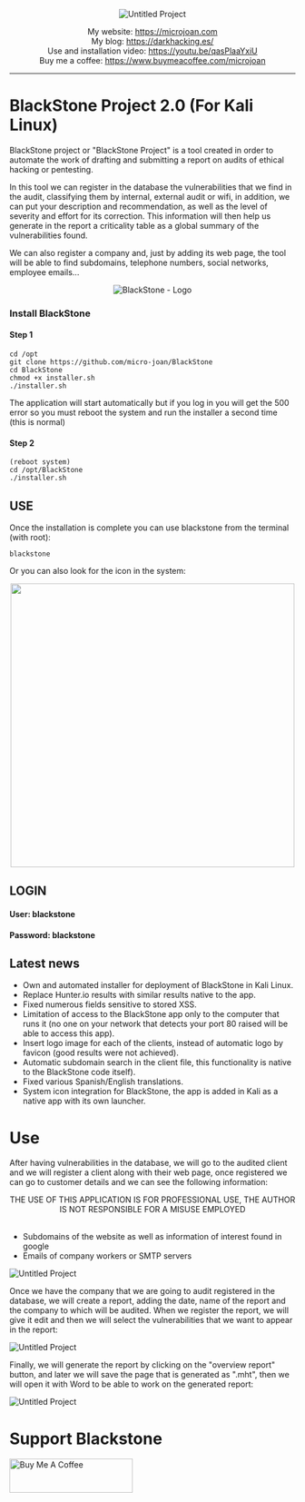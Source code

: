 
<div align="center"> 

![Untitled Project](https://user-images.githubusercontent.com/55983491/182498046-639e515c-8de0-4804-959b-b53145e79109.gif)

My website: https://microjoan.com <br>
My blog: https://darkhacking.es/ <br>
Use and installation video: https://youtu.be/qasPlaaYxiU <br>
Buy me a coffee: https://www.buymeacoffee.com/microjoan

</div>
<hr>

# BlackStone Project 2.0 (For Kali Linux)

BlackStone project or "BlackStone Project" is a tool created in order to automate the work of drafting and submitting a report on audits of
ethical hacking or pentesting.

In this tool we can register in the database the vulnerabilities that we find in the audit, classifying them by internal, external audit
or wifi, in addition, we can put your description and recommendation, as well as the level of severity and effort for its correction. This information will then help us generate
in the report a criticality table as a global summary of the vulnerabilities found.

We can also register a company and, just by adding its web page, the tool will be able to find subdomains, telephone numbers, social networks,
employee emails...

<div align="center"> 


![BlackStone - Logo](https://user-images.githubusercontent.com/55983491/182504746-26c636f4-fe4f-410d-9898-e51f4ae35e6d.png)


</div>

### Install BlackStone

#### Step 1

```
cd /opt
git clone https://github.com/micro-joan/BlackStone
cd BlackStone
chmod +x installer.sh
./installer.sh
```
The application will start automatically but if you log in you will get the 500 error so you must reboot the system and run the installer a second time (this is normal)

#### Step 2

```
(reboot system)
cd /opt/BlackStone
./installer.sh
```

## USE

Once the installation is complete you can use blackstone from the terminal (with root):
```
blackstone
```

Or you can also look for the icon in the system:

<div align="center" width="200" height="150"> 
  
  <!--![launcher](https://github.com/micro-joan/BlackStone/assets/55983491/87611bbf-f87d-4c41-8bc1-1c1f3a28080a)-->
  
  <img src="https://github.com/micro-joan/BlackStone/assets/55983491/87611bbf-f87d-4c41-8bc1-1c1f3a28080a" width="500">
  
</div>

## LOGIN
<h4>User: blackstone</h4>
<h4>Password: blackstone</h4>

## Latest news

<ul>
  <li>Own and automated installer for deployment of BlackStone in Kali Linux.</li>
  <li>Replace Hunter.io results with similar results native to the app.</li>
  <li>Fixed numerous fields sensitive to stored XSS.</li>
  <li>Limitation of access to the BlackStone app only to the computer that runs it (no one on your network that detects your port 80 raised will be able to access this app).</li>
  <li>Insert logo image for each of the clients, instead of automatic logo by favicon (good results were not achieved).</li>
  <li>Automatic subdomain search in the client file, this functionality is native to the BlackStone code itself).</li>
  <li>Fixed various Spanish/English translations.</li>
  <li>System icon integration for BlackStone, the app is added in Kali as a native app with its own launcher.</li>
</ul>

# Use

After having vulnerabilities in the database, we will go to the audited client and we will register a client along with their web page, once registered we can go
to customer details and we can see the following information:


<div align="center">
  THE USE OF THIS APPLICATION IS FOR PROFESSIONAL USE, THE AUTHOR IS NOT RESPONSIBLE FOR A MISUSE EMPLOYED
</div>
<br>
<ul>
<li>Subdomains of the website as well as information of interest found in google</li>
<li>Emails of company workers or SMTP servers</li>
</ul>

![Untitled Project](https://user-images.githubusercontent.com/55983491/182502564-02929088-2584-4cd9-9d1a-52ce6cb69f17.gif)

Once we have the company that we are going to audit registered in the database, we will create a report, adding the date, name of the report and the company to which
will be audited. When we register the report, we will give it edit and then we will select the vulnerabilities that we want to appear
in the report:

![Untitled Project](https://user-images.githubusercontent.com/55983491/182503343-c1990024-83f2-4c4b-b524-08719d775cac.gif)

Finally, we will generate the report by clicking on the "overview report" button, and later we will save the page that is generated as ".mht", then we will open it with Word to be able to work on the generated report:

![Untitled Project](https://user-images.githubusercontent.com/55983491/182504065-2a55fac4-b961-4cd8-8d38-1f02c98123fb.gif)

<h1>Support Blackstone</h1>
<a href="https://www.buymeacoffee.com/microjoan" target="_blank"><img src="https://cdn.buymeacoffee.com/buttons/v2/default-yellow.png" alt="Buy Me A Coffee" style="height: 60px !important;width: 217px !important;" ></a>

